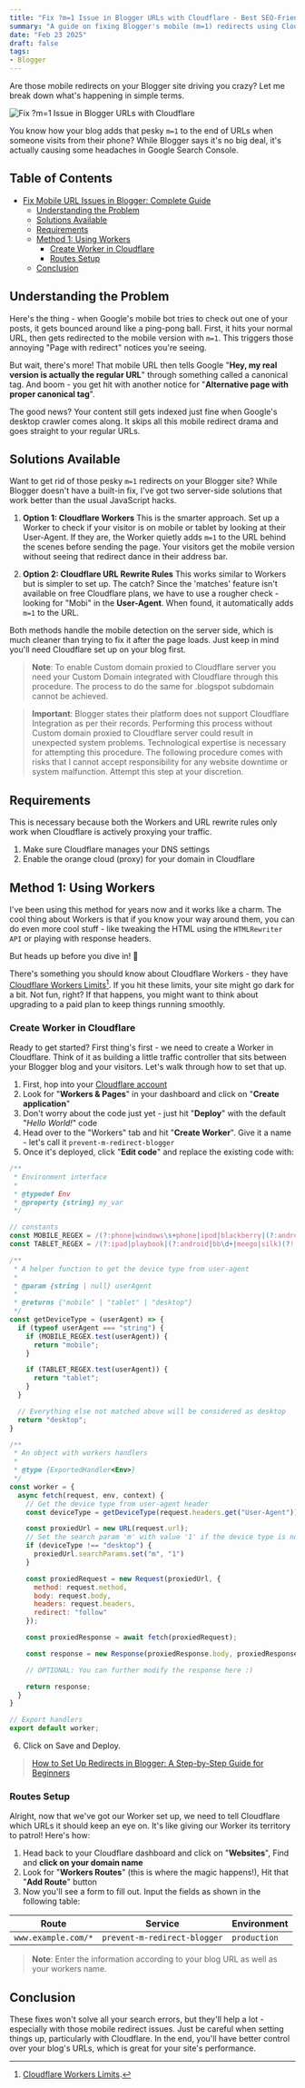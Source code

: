 ```yaml
---
title: "Fix ?m=1 Issue in Blogger URLs with Cloudflare - Best SEO-Friendly Solution"
summary: "A guide on fixing Blogger's mobile (m=1) redirects using Cloudflare Workers or URL rewrite rules, with step-by-step server-side implementation."
date: "Feb 23 2025"
draft: false
tags:
- Blogger
---
```


Are those mobile redirects on your Blogger site driving you crazy? Let me break down what's happening in simple terms.

![Fix ?m=1 Issue in Blogger URLs with Cloudflare](./fix-mobile-url-issues-in-blogger.jpg)

You know how your blog adds that pesky `m=1` to the end of URLs when someone visits from their phone? While Blogger says it's no big deal, it's actually causing some headaches in Google Search Console.

## Table of Contents
- [Fix Mobile URL Issues in Blogger: Complete Guide](#fix-mobile-url-issues-in-blogger-complete-guide)
  - [Understanding the Problem](#understanding-the-problem)
  - [Solutions Available](#solutions-available)
  - [Requirements](#requirements)
  - [Method 1: Using Workers](#method-1-using-workers)
    - [Create Worker in Cloudflare](#create-worker-in-cloudflare)
    - [Routes Setup](#routes-setup)
  - [Conclusion](#conclusion)

## Understanding the Problem

Here's the thing - when Google's mobile bot tries to check out one of your posts, it gets bounced around like a ping-pong ball. First, it hits your normal URL, then gets redirected to the mobile version with `m=1`. This triggers those annoying "Page with redirect" notices you're seeing.

But wait, there's more! That mobile URL then tells Google "**Hey, my real version is actually the regular URL**" through something called a canonical tag. And boom - you get hit with another notice for "**Alternative page with proper canonical tag**".

The good news? Your content still gets indexed just fine when Google's desktop crawler comes along. It skips all this mobile redirect drama and goes straight to your regular URLs.

## Solutions Available

Want to get rid of those pesky `m=1` redirects on your Blogger site? While Blogger doesn't have a built-in fix, I've got two server-side solutions that work better than the usual JavaScript hacks.

1. **Option 1: Cloudflare Workers**
   This is the smarter approach. Set up a Worker to check if your visitor is on mobile or tablet by looking at their User-Agent. If they are, the Worker quietly adds `m=1` to the URL behind the scenes before sending the page. Your visitors get the mobile version without seeing that redirect dance in their address bar.

2. **Option 2: Cloudflare URL Rewrite Rules**
   This works similar to Workers but is simpler to set up. The catch? Since the 'matches' feature isn't available on free Cloudflare plans, we have to use a rougher check - looking for "Mobi" in the **User-Agent**. When found, it automatically adds `m=1` to the URL.

Both methods handle the mobile detection on the server side, which is much cleaner than trying to fix it after the page loads. Just keep in mind you'll need Cloudflare set up on your blog first.

> **Note**: To enable Custom domain proxied to Cloudflare server you need your Custom Domain integrated with Cloudflare through this procedure. The process to do the same for .blogspot subdomain cannot be achieved.

> **Important**: Blogger states their platform does not support Cloudflare Integration as per their records. Performing this process without Custom domain proxied to Cloudflare server could result in unexpected system problems. Technological expertise is necessary for attempting this procedure. The following procedure comes with risks that I cannot accept responsibility for any website downtime or system malfunction. Attempt this step at your discretion.

## Requirements

This is necessary because both the Workers and URL rewrite rules only work when Cloudflare is actively proxying your traffic.

1. Make sure Cloudflare manages your DNS settings
2. Enable the orange cloud (proxy) for your domain in Cloudflare

## Method 1: Using Workers

I've been using this method for years now and it works like a charm. The cool thing about Workers is that if you know your way around them, you can do even more cool stuff - like tweaking the HTML using the `HTMLRewriter API` or playing with response headers.

But heads up before you dive in! 👋

There's something you should know about Cloudflare Workers - they have [Cloudflare Workers Limits](https://developers.cloudflare.com/workers/platform/limits/)[^1]. If you hit these limits, your site might go dark for a bit. Not fun, right? If that happens, you might want to think about upgrading to a paid plan to keep things running smoothly.

[^1]: [Cloudflare Workers Limits](https://developers.cloudflare.com/workers/platform/limits/).

### Create Worker in Cloudflare

Ready to get started? First thing's first - we need to create a Worker in Cloudflare. Think of it as building a little traffic controller that sits between your Blogger blog and your visitors. Let's walk through how to set that up.

1. First, hop into your [Cloudflare account](https://www.cloudflare.com/)
2. Look for "**Workers & Pages**" in your dashboard and click on "**Create application**"
3. Don't worry about the code just yet - just hit "**Deploy**" with the default "*Hello World!*" code
4. Head over to the "Workers" tab and hit "**Create Worker**". Give it a name - let's call it `prevent-m-redirect-blogger`
5. Once it's deployed, click "**Edit code**" and replace the existing code with:

```javascript
/**
 * Environment interface
 * 
 * @typedef Env
 * @property {string} my_var
 */

// constants
const MOBILE_REGEX = /(?:phone|windows\s+phone|ipod|blackberry|(?:android|bb\d+|meego|silk|googlebot) .+? mobile|palm|windows\s+ce|opera\ mini|avantgo|mobilesafari|docomo|KAIOS)/i;
const TABLET_REGEX = /(?:ipad|playbook|(?:android|bb\d+|meego|silk)(?! .+? mobile))/i;

/**
 * A helper function to get the device type from user-agent
 * 
 * @param {string | null} userAgent
 * 
 * @returns {"mobile" | "tablet" | "desktop"}
 */
const getDeviceType = (userAgent) => {
  if (typeof userAgent === "string") {
    if (MOBILE_REGEX.test(userAgent)) {
      return "mobile";
    }

    if (TABLET_REGEX.test(userAgent)) {
      return "tablet";
    }
  }

  // Everything else not matched above will be considered as desktop
  return "desktop";
}

/**
 * An object with workers handlers
 * 
 * @type {ExportedHandler<Env>}
 */
const worker = {
  async fetch(request, env, context) {
    // Get the device type from user-agent header
    const deviceType = getDeviceType(request.headers.get("User-Agent"));

    const proxiedUrl = new URL(request.url);
    // Set the search param 'm' with value '1' if the device type is not 'desktop'
    if (deviceType !== "desktop") {
      proxiedUrl.searchParams.set("m", "1")
    }

    const proxiedRequest = new Request(proxiedUrl, {
      method: request.method,
      body: request.body,
      headers: request.headers,
      redirect: "follow"
    });

    const proxiedResponse = await fetch(proxiedRequest);

    const response = new Response(proxiedResponse.body, proxiedResponse);

    // OPTIONAL: You can further modify the response here :)

    return response;
  }
}

// Export handlers
export default worker;
```

6. Click on Save and Deploy.

> [How to Set Up Redirects in Blogger: A Step-by-Step Guide for Beginners](https://exonoob.in/blog/set-redirection-in-blogger/)

### Routes Setup

Alright, now that we've got our Worker set up, we need to tell Cloudflare which URLs it should keep an eye on. It's like giving our Worker its territory to patrol! Here's how:

1. Head back to your Cloudflare dashboard and click on "**Websites**", Find and **click on your domain name**
2. Look for "**Workers Routes**" (this is where the magic happens!), Hit that "**Add Route**" button
3. Now you'll see a form to fill out. Input the fields as shown in the following table:

| Route | Service | Environment |
|-------|---------|------------|
| `www.example.com/*` | `prevent-m-redirect-blogger` | `production` |

> **Note**: Enter the information according to your blog URL as well as your workers name.

## Conclusion

These fixes won't solve all your search errors, but they'll help a lot - especially with those mobile redirect issues. Just be careful when setting things up, particularly with Cloudflare. In the end, you'll have better control over your blog's URLs, which is great for your site's performance.